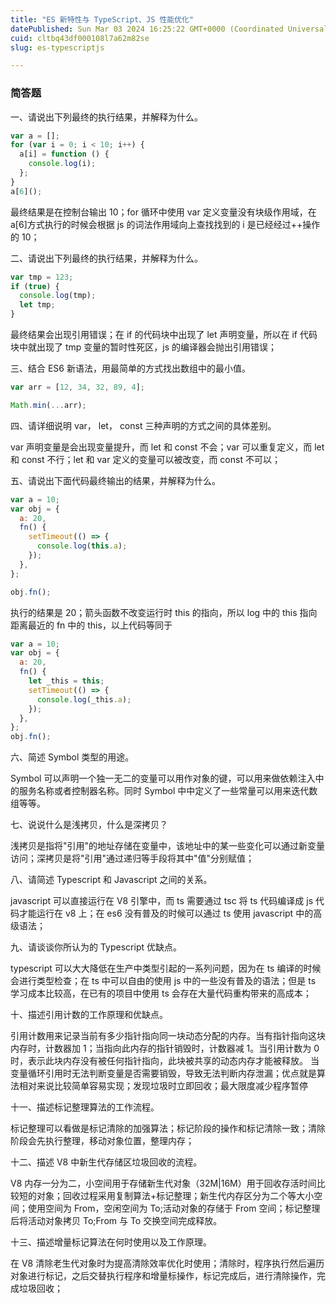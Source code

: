 ```yaml
---
title: "ES 新特性与 TypeScript、JS 性能优化"
datePublished: Sun Mar 03 2024 16:25:22 GMT+0000 (Coordinated Universal Time)
cuid: cltbq43df000108l7a62m82se
slug: es-typescriptjs

---
```


### **简答题**

一、请说出下列最终的执行结果，并解释为什么。

```js
var a = [];
for (var i = 0; i < 10; i++) {
  a[i] = function () {
    console.log(i);
  };
}
a[6]();
```

最终结果是在控制台输出 10；for 循环中使用 var 定义变量没有块级作用域，在 a\[6\]方式执行的时候会根据 js 的词法作用域向上查找找到的 i 是已经经过++操作的 10；

二、请说出下列最终的执行结果，并解释为什么。

```js
var tmp = 123;
if (true) {
  console.log(tmp);
  let tmp;
}
```

最终结果会出现引用错误；在 if 的代码块中出现了 let 声明变量，所以在 if 代码块中就出现了 tmp 变量的暂时性死区，js 的编译器会抛出引用错误；

三、结合 ES6 新语法，用最简单的方式找出数组中的最小值。

```js
var arr = [12, 34, 32, 89, 4];
```

```js
Math.min(...arr);
```

四、请详细说明 var， let， const 三种声明的方式之间的具体差别。

var 声明变量是会出现变量提升，而 let 和 const 不会；var 可以重复定义，而 let 和 const 不行；let 和 var 定义的变量可以被改变，而 const 不可以；

五、请说出下面代码最终输出的结果，并解释为什么。

```js
var a = 10;
var obj = {
  a: 20,
  fn() {
    setTimeout(() => {
      console.log(this.a);
    });
  },
};

obj.fn();
```

执行的结果是 20；箭头函数不改变运行时 this 的指向，所以 log 中的 this 指向距离最近的 fn 中的 this，以上代码等同于

```js
var a = 10;
var obj = {
  a: 20,
  fn() {
    let _this = this;
    setTimeout(() => {
      console.log(_this.a);
    });
  },
};
obj.fn();
```

六、简述 Symbol 类型的用途。

Symbol 可以声明一个独一无二的变量可以用作对象的键，可以用来做依赖注入中的服务名称或者控制器名称。同时 Symbol 中中定义了一些常量可以用来迭代数组等等。

七、说说什么是浅拷贝，什么是深拷贝？

浅拷贝是指将"引用"的地址存储在变量中，该地址中的某一些变化可以通过新变量访问；深拷贝是将"引用"通过递归等手段将其中"值"分别赋值；

八、请简述 Typescript 和 Javascript 之间的关系。

javascript 可以直接运行在 V8 引擎中，而 ts 需要通过 tsc 将 ts 代码编译成 js 代码才能运行在 v8 上；在 es6 没有普及的时候可以通过 ts 使用 javascript 中的高级语法；

九、请谈谈你所认为的 Typescript 优缺点。

typescript 可以大大降低在生产中类型引起的一系列问题，因为在 ts 编译的时候会进行类型检查；在 ts 中可以自由的使用 js 中的一些没有普及的语法；但是 ts 学习成本比较高，在已有的项目中使用 ts 会存在大量代码重构带来的高成本；

十、描述引用计数的工作原理和优缺点。

引用计数用来记录当前有多少指针指向同一块动态分配的内存。当有指针指向这块内存时，计数器加 1；当指向此内存的指针销毁时，计数器减 1。当引用计数为 0 时，表示此块内存没有被任何指针指向，此块被共享的动态内存才能被释放。 当变量循环引用时无法判断变量是否需要销毁，导致无法判断内存泄漏；优点就是算法相对来说比较简单容易实现；发现垃圾时立即回收；最大限度减少程序暂停

十一、描述标记整理算法的工作流程。

标记整理可以看做是标记清除的加强算法；标记阶段的操作和标记清除一致；清除阶段会先执行整理，移动对象位置，整理内存；

十二、描述 V8 中新生代存储区垃圾回收的流程。

V8 内存一分为二，小空间用于存储新生代对象（32M|16M）用于回收存活时间比较短的对象；回收过程采用复制算法+标记整理；新生代内存区分为二个等大小空间；使用空间为 From，空闲空间为 To;活动对象的存储于 From 空间；标记整理后将活动对象拷贝 To;From 与 To 交换空间完成释放。

十三、描述增量标记算法在何时使用以及工作原理。

在 V8 清除老生代对象时为提高清除效率优化时使用；清除时，程序执行然后遍历对象进行标记，之后交替执行程序和增量标操作，标记完成后，进行清除操作，完成垃圾回收；